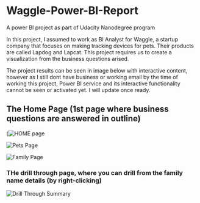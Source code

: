 # Waggle-Power-BI-Report
A power BI project as part of Udacity Nanodegree program

In this project, I assumed to work as BI Analyst for Waggle, a startup company that focuses on making tracking devices for pets. Their products are called Lapdog and Lapcat. This project requires us to create a visualization from the business questions arised. 

The project results can be seen in image below with interactive content, however as I still dont have business or working email by the time of working this project, Power BI service and its interactive functionality cannot be seen or activated yet. I will update once ready. 

## The Home Page (1st page where business questions are answered in outline)
(![HOME page ](https://user-images.githubusercontent.com/71933300/182041071-eff7d9b3-b988-49ec-9d59-1d27a8d35f08.jpg)

![Pets Page](https://user-images.githubusercontent.com/71933300/182041099-bc44e4dc-9a1b-4b60-96ae-df34484e7d89.jpg)

![Family Page](https://user-images.githubusercontent.com/71933300/182041103-9688294e-f033-40b2-9e2c-71abe7f50e4f.jpg)

### THe drill through page, where you can drill from the family name details (by right-clicking)
![Drill Through Summary](https://user-images.githubusercontent.com/71933300/182041133-963373a9-ab23-400b-a9f6-0e6d6220276a.jpg)
